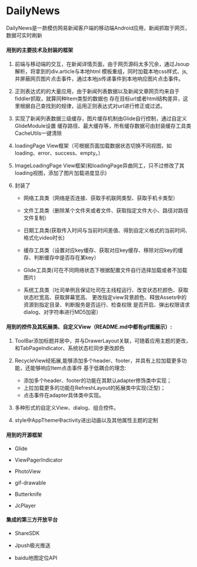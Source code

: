 # DailyNews
DailyNews是一款模仿网易新闻客户端的移动端Android应用，新闻抓取于网页，数据可实时刷新

#### 用到的主要技术及封装的框架

1. 前端与移动端的交互，在新闻详情页面，由于网页源码太多冗余，通过Jsoup解析，将拿到的div.article与本地html
    模板重组，同时加载本地css样式、js,并屏蔽网页图片点击事件，通过本地js传递事件到本地响应图片点击事件。
    
2. 正则表达式的的大量应用，由于新闻列表数据以及新闻文章网页均来自于fiddler抓取，就算同种Item类型的数据也
    存在目标url或者html结构差异，这里根据自己查找到的规律，运用正则表达式对url进行修正或过滤。
    
3. 实现了新闻列表数据三级缓存，图片缓存机制由Glide自行控制，通过自定义GlideModule设置
    缓存路径、最大缓存等，所有缓存数据可由封装缓存工具类CacheUtils一键清除
    
4. loadingPage View框架（可根据页面加载数据状态切换不同视图，如loading、error、success、empty。）

5. ImageLoadingPage View框架(和loadingPage异曲同工，只不过修改了其loading视图，添加了图片加载进度显示)

6. 封装了

    * 网络工具类（网络是否连接、获取手机联网类型、获取手机卡类型）
    
    * 文件工具类（删除某个文件夹或者文件、获取指定文件大小、路径对路径文件复制）
    
    * 日期工具类(获取传入时间与当前时间差值、得到自定义格式的当前时间、格式化video时长)
    
    * 缓存工具类（设置对应key缓存、获取对应key缓存、移除对应key的缓存、判断缓存中是否存在某key）
    
    * Glide工具类(可在不同网络状态下根据配置文件自行选择加载或者不加载图片)
    
    * 系统工具类（吐司单例且保证吐司在主线程运行、改变状态栏颜色、获取状态栏宽高、获取屏幕宽高、
             更改指定view背景颜色、释放Assets中的资源到指定目录、判断服务是否运行、检查权限
             是否开启、弹出权限请求dialog、对字符串进行MD5加密）

#### 用到的控件及其拓展类、自定义View（README.md中都有gif图展示）:

1. ToolBar添加标题并居中，并与DrawerLayout关联，可随着应用主题的更改，和TabPageIndicator、系统状态栏同步更改颜色

2. RecycleView经拓展,能够添加多个header、footer，并具有上拉加载更多功能，还能够响应Item点击事件
   基于低耦合的理念:
    * 添加多个header、footer的功能在其默认adapter修饰类中实现；
    * 上拉加载更多的功能在RefreshLayout的拓展类中实现(泛型)；
    * 点击事件在adapter具体类中实现。
    
3. 多种形式的自定义View、dialog、组合控件。

4. style中AppTheme中activity进出动画以及其他属性主题的定制


#### 用到的开源框架

* Glide

* ViewPagerIndicator

* PhotoView

* gif-drawable

* Butterknife

* JcPlayer

#### 集成的第三方开放平台

* ShareSDK

* Jpush极光推送

* baidu地图定位API
